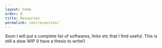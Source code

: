 ```yaml
---
layout: home
order: 0
title: Resources
permalink: /en/resources/
---
```


Soon I will put a complete list of softwares, links etc that I find useful. This is still a slow WIP (I have a thesis to write!)
